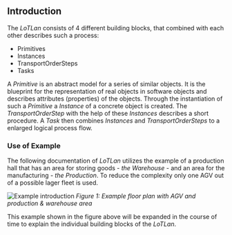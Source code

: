 ## Introduction

The *LoTLan* consists of 4 different building blocks, that combined with each other describes such a process:

- Primitives
- Instances
- TransportOrderSteps
- Tasks

A *Primitive* is an abstract model for a series of similar objects. It is the blueprint for the representation of real objects in software objects and describes attributes (properties) of the objects. Through the instantiation of such a *Primitive* a *Instance* of a concrete object is created. The *TransportOrderStep* with the help of these *Instances* describes a short procedure. A *Task* then combines *Instances* and *TransportOrderSteps* to a enlarged logical process flow.

### Use of Example

The following documentation of *LoTLan* utilizes the example of a production hall that has an area for storing goods *- the Warehouse -* and an area for the manufacturing *- the Production*. To reduce the complexity only one AGV out of a possible lager fleet is used.

![Example introduction](/img/introduction.png)
*Figure 1: Example floor plan with AGV and production & warehouse area*

This example shown in the figure above will be expanded in the course of time to explain the individual building blocks of the *LoTLan*.